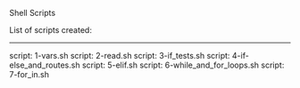 Shell Scripts

List of scripts created:
____________________________

script: 1-vars.sh
script: 2-read.sh
script: 3-if_tests.sh
script: 4-if-else_and_routes.sh
script: 5-elif.sh
script: 6-while_and_for_loops.sh
script: 7-for_in.sh
